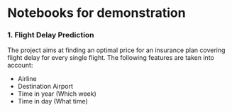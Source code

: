 # Notebooks for demonstration

### 1. Flight Delay Prediction
The project aims at finding an optimal price for an insurance plan covering flight delay for every single flight.
The following features are taken into account:
- Airline
- Destination Airport
- Time in year (Which week)
- Time in day  (What time)
